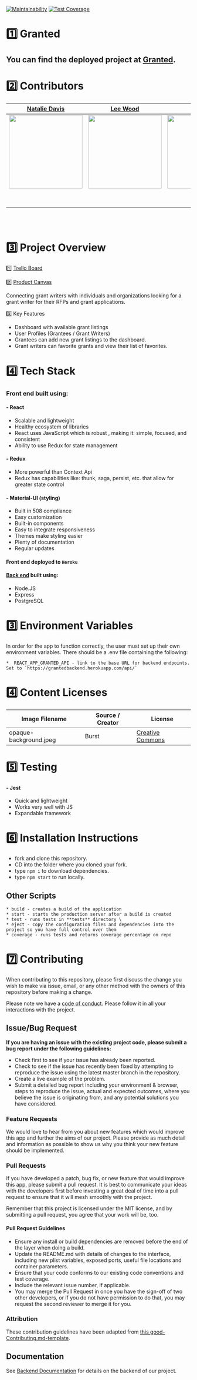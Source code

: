 [![Maintainability](https://api.codeclimate.com/v1/badges/13f17f26b8dd33daa361/maintainability)](https://codeclimate.com/github/Lambda-School-Labs/grants-fe/maintainability)
[![Test Coverage](https://api.codeclimate.com/v1/badges/13f17f26b8dd33daa361/test_coverage)](https://codeclimate.com/github/Lambda-School-Labs/grants-fe/test_coverage)

# 1️⃣ Granted

## You can find the deployed project at [Granted](http://www.writemygrants.net/).

# 2️⃣ Contributors

|                                                [Natalie Davis](https://github.com/FreedomWriter)                                                                       |                                          [Lee Wood](https://github.com/LeeWood)                                                                              |                                       [Blupe](https://github.com/JorgeLuisFlores)                                                  |                                             [Danica Valdez](https://github.com/danicavaldez)                                             |                                      [Brett Karr](https://github.com/bwkarr77)                                                                                    |                                          [Toosdai Otte](https://github.com/ToosdaiOtte)                                                                              |                                                                         [Eva Gurtovaya](https://github.com/EvaGurtovaia)                                                        |
| :--------------------------------------------------------------------------------------------------------------------------------------------------------------------: | :--------------------------------------------------------------------------------------------------------------------------------------------------------------: | :--------------------------------------------------------------------------------------------------------------------------------: | :--------------------------------------------------------------------------------------------------------------------------------------: | :---------------------------------------------------------------------------------------------------------------------------------------------------------------: | :------------------------------------------------------------------------------------------------------------------------------------------------------------------: | :-------------------------------------------------------------------------------------------------------------------------------------------------------------------: |
| [<img src="https://avatars3.githubusercontent.com/u/50391354?s=460&u=de69d8dd0b258edc2f505dd94f1be5cfefc9eea3&v=4" width = "200" />](https://github.com/FreedomWriter) | [<img src="https://avatars3.githubusercontent.com/u/50416443?s=460&u=e8378afea987c11f6fe35353ec495b0d95c1ace9&v=4" width = "200" />](https://github.com/LeeWood) | [<img src="https://ca.slack-edge.com/ESZCHB482-W012JPXVC9Z-c3a1c9b62907-512" width = "200" />](https://github.com/JorgeLuisFlores) | [<img src="https://ca.slack-edge.com/ESZCHB482-W012BRL40TG-6ab102c6f609-512" width = "200" />](https://github.com/danicavaldez)          | [<img src="https://avatars1.githubusercontent.com/u/52165192?s=460&u=a31a648f89dc0669b701455c0ec1371abb573432&v=4" width = "200" />](https://github.com/bwkarr77) | [<img src="https://avatars2.githubusercontent.com/u/46979151?s=460&u=d491afdbcd54aa137f2b8438b61e3ccf238dc20b&v=4" width = "200" />](https://github.com/ToosdaiOtte) | [<img src="https://avatars0.githubusercontent.com/u/34386254?s=460&u=1c092474c5ad0202ad00ed4da4a8604cde0f19be&v=4" width = "200" />](https://github.com/EvaGurtovaia) |
|                            [<img src="https://github.com/favicon.ico" width="15"> ](https://github.com/FreedomWriter)                                                  |                            [<img src="https://github.com/favicon.ico" width="15"> ](https://github.com/LeeWood)                                                  |                          [<img src="https://github.com/favicon.ico" width="15"> ](https://github.com/JorgeLuisFlores)              |                [<img src="https://github.com/favicon.ico" width="15"> ](https://github.com/danicavaldez)                                 |                          [<img src="https://github.com/favicon.ico" width="15"> ](https://github.com/bwkarr77)                                                    |                          [<img src="https://github.com/favicon.ico" width="15"> ](https://github.com/ToosdaiOtte)                                                    |                          [<img src="https://github.com/favicon.ico" width="15"> ](https://github.com/EvaGurtovaia)                                                    |
|       [ <img src="https://static.licdn.com/sc/h/al2o9zrvru7aqj8e1x2rzsrca" width="15"> ](https://www.linkedin.com/in/natalie-davis-64111595/)                          |          [ <img src="https://static.licdn.com/sc/h/al2o9zrvru7aqj8e1x2rzsrca" width="15"> ](https://www.linkedin.com/in/leemwood/)                               | [ <img src="https://static.licdn.com/sc/h/al2o9zrvru7aqj8e1x2rzsrca" width="15"> ](https://www.linkedin.com/in/jorgeluis-flores/)  | [ <img src="https://static.licdn.com/sc/h/al2o9zrvru7aqj8e1x2rzsrca" width="15"> ](https://www.linkedin.com/in/danica-valdez-b676761a6/) |                           [ <img src="https://static.licdn.com/sc/h/al2o9zrvru7aqj8e1x2rzsrca" width="15"> ]                                                      | [ <img src="https://static.licdn.com/sc/h/al2o9zrvru7aqj8e1x2rzsrca" width="15"> ](https://www.linkedin.com/in/toosdai-otte/)                                        |           [ <img src="https://static.licdn.com/sc/h/al2o9zrvru7aqj8e1x2rzsrca" width="15"> ](https://www.linkedin.com/in/eva-gurtovaya-586baa124/)                    |


<br>
<br>

# 3️⃣ Project Overview

1️⃣ [Trello Board](https://trello.com/b/ry8wjYUz/granted)

2️⃣ [Product Canvas](https://www.notion.so/Granted-4e7631ec63c04ef98f41dbf1235cbab5)

Connecting grant writers with individuals and organizations looking for a grant writer for their RFPs and grant applications. 

3️⃣ Key Features

- Dashboard with available grant listings
- User Profiles (Grantees / Grant Writers)
- Grantees can add new grant listings to the dashboard.
- Grant writers can favorite grants and view their list of favorites.

# 4️⃣ Tech Stack

### Front end built using:


#### - React

- Scalable and lightweight
- Healthy ecosystem of libraries
- React uses JavaScript which is robust , making it: simple, focused, and consistent
- Ability to use Redux for state management

#### - Redux

- More powerful than Context Api
- Redux has capabilities like: thunk, saga, persist, etc. that allow for greater state control

#### - Material-UI (styling)

- Built in 508 compliance
- Easy customization
- Built-in components
- Easy to integrate responsiveness
- Themes make styling easier
- Plenty of documentation
- Regular updates


#### Front end deployed to `Heroku`

#### [Back end](https://github.com/Lambda-School-Labs/grants-be) built using:

- Node.JS
- Express
- PostgreSQL

# 3️⃣ Environment Variables

In order for the app to function correctly, the user must set up their own environment variables. There should be a .env file containing the following:

    *  REACT_APP_GRANTED_API - link to the base URL for backend endpoints. Set to `https://grantedbackend.herokuapp.com/api/`
  

# 4️⃣ Content Licenses

| Image Filename | Source / Creator | License                                                                      |
| -------------- | ---------------- | ---------------------------------------------------------------------------- |
| opaque-background.jpeg   | Burst   | [Creative Commons](https://unsplash.com/photos/kUqqaRjJuw0) |                         |

# 5️⃣ Testing

#### - Jest
- Quick and lightweight
- Works very well with JS
- Expandable framework

# 6️⃣ Installation Instructions

- fork and clone this repository.
- CD into the folder where you cloned your fork.
- type `npm i` to download dependencies.
- type `npm start` to run locally.

## Other Scripts

    * build - creates a build of the application
    * start - starts the production server after a build is created
    * test - runs tests in **tests** directory \
    * eject - copy the configuration files and dependencies into the project so you have full control over them
    * coverage - runs tests and returns coverage percentage on repo

# 7️⃣ Contributing

When contributing to this repository, please first discuss the change you wish to make via issue, email, or any other method with the owners of this repository before making a change.

Please note we have a [code of conduct](./CODE_OF_CONDUCT.md). Please follow it in all your interactions with the project.

## Issue/Bug Request

**If you are having an issue with the existing project code, please submit a bug report under the following guidelines:**

- Check first to see if your issue has already been reported.
- Check to see if the issue has recently been fixed by attempting to reproduce the issue using the latest master branch in the repository.
- Create a live example of the problem.
- Submit a detailed bug report including your environment & browser, steps to reproduce the issue, actual and expected outcomes, where you believe the issue is originating from, and any potential solutions you have considered.

### Feature Requests

We would love to hear from you about new features which would improve this app and further the aims of our project. Please provide as much detail and information as possible to show us why you think your new feature should be implemented.

### Pull Requests

If you have developed a patch, bug fix, or new feature that would improve this app, please submit a pull request. It is best to communicate your ideas with the developers first before investing a great deal of time into a pull request to ensure that it will mesh smoothly with the project.

Remember that this project is licensed under the MIT license, and by submitting a pull request, you agree that your work will be, too.

#### Pull Request Guidelines

- Ensure any install or build dependencies are removed before the end of the layer when doing a build.
- Update the README.md with details of changes to the interface, including new plist variables, exposed ports, useful file locations and container parameters.
- Ensure that your code conforms to our existing code conventions and test coverage.
- Include the relevant issue number, if applicable.
- You may merge the Pull Request in once you have the sign-off of two other developers, or if you do not have permission to do that, you may request the second reviewer to merge it for you.

### Attribution

These contribution guidelines have been adapted from [this good-Contributing.md-template](https://gist.github.com/PurpleBooth/b24679402957c63ec426).

## Documentation

See [Backend Documentation](https://github.com/Lambda-School-Labs/grants-be/blob/master/README.md) for details on the backend of our project.
